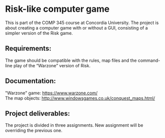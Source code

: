 # Risk-like computer game
This is part of the COMP 345 course at Concordia University. The project is about creating a computer game with or without a GUI, consisting of a simpler version of the Risk game.

## Requirements:
The game should be compatible with the rules, map files and the command-line play of the “Warzone” version of Risk.

## Documentation:
"Warzone" game: https://www.warzone.com/ <br/>
The map objects: http://www.windowsgames.co.uk/conquest_maps.html/

## Project deliverables:
The project is divided in three assignments. New assignment will be overriding the previous one.
